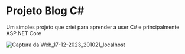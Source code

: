 # Projeto Blog C#

Um simples projeto que criei para aprender a user C# e principalmente ASP.NET Core

![Captura da Web_17-12-2023_201021_localhost](https://github.com/rickzyinho/BlogCSharp/assets/140854832/3d936910-69d2-4210-bc08-b5ed81765d9a)
